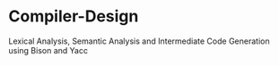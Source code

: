 # Compiler-Design
Lexical Analysis, Semantic Analysis and Intermediate Code Generation using Bison and Yacc

